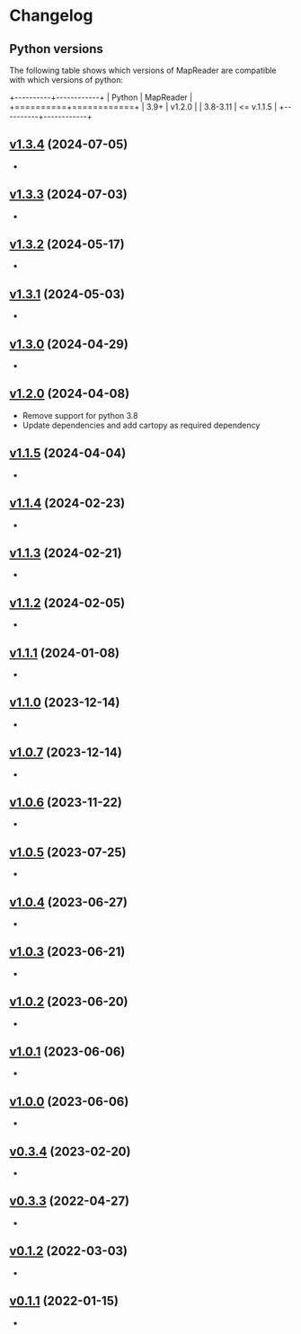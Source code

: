 # Changelog

## Python versions

The following table shows which versions of MapReader are compatible with which versions of python:

+----------+------------+
| Python   | MapReader  |
+==========+============+
| 3.9+     | v1.2.0     |
| 3.8-3.11 | <= v.1.1.5 |
+----------+------------+


## [v1.3.4](https://github.com/Living-with-machines/MapReader/releases/tag/v1.3.4) (2024-07-05)

<!--
PRs: #435
- adds new developments to the text spotting code:
    - Adds deduplicate methods for removing overlapping polygons within a patch and also between patches
    - Add overlap option when creating patches
    - Adds Runner base class to remove repeated code in the two different runners.
- fixes
    - #404: Add duplicate detection to text spotting code
    - #405: Add method for dealing with cut-off at patch edges in text spotting work

Commits:
add823a Merge pull request #435 from Living-with-machines/dev_text_spotting
1d76188 add test for overlap
6b2f282 fix ioa figure
a25251c update docs
1ee4fdf Missing M
2942935 add parent deduplication
9d67955 Removing placeholder text
e2bf35c Redoing list of community calls
169fea3 Editing upcoming communityevents
-->

-

## [v1.3.3](https://github.com/Living-with-machines/MapReader/releases/tag/v1.3.3) (2024-07-03)

<!--
PRs: #450, #449, #443, #438, #424
- Added sentence to related work to mention briefly that MapReader now includes text spotting.
- Addresses citation update request (openjournals/joss-reviews#6434 (comment)) for JOSS paper from @emdupre
- Update authors on paper.md
- Add a notebook for exploring and visualising text labels on maps for the June 2024 workshop in Lancaster
- Update workshop notebooks from feedback

cfc90e7 Merge pull request #450 from Living-with-machines/katie-paper-final-read
8cde900 rosie's edit
bd3d5f6 Merge pull request #449 from Living-with-machines/km-citation-update
382ec44 corcoran update
6d68559 paper update to mention text spotting
42ab95d update mapkurator citation
c6d078b Merge pull request #443 from Living-with-machines/rwood-97-patch-1
fa9a969 Update authors paper.md
c3cc3bd Merge branch 'main' into dev_text_spotting
6f19e41 Merge branch 'main' of https://github.com/Living-with-machines/MapReader
d2af7ab fix workshop notebook part3
5b5db89 update June date
8ad642d Merge pull request #438 from Living-with-machines/text-on-maps-viz
27420d2 clear outputs, filter for one parent map to save time, add a bit of text descriptions
2e6f997 Merge branch 'main' into text-on-maps-viz
1fd75c9 Merge pull request #424 from Living-with-machines/workshop_feedback
5040a2d updates from Katie feedback
011516c Update Events.rst
b0e04ec add reference for multilingual models
fd3ebda add link to NLS website
50d5a46 add text exploration notebook
816e6f9 update mapreader version
646f8f0 ensure compatibility with geopands 1.0.0a1 pre-release
b16a771 ignore workshop outputs
6f49ee0 update uk viz
b9784b1 small updates to plots
e5b8470 add data viz notebooks
cc73913 Add data/culture grant no. to paper
c238d9b add method for creating overlapping patches
733c483 rename workshops for 2024
f3d872e add deduplicate for parent images (e.g. if there is overlap between patches)
c65ff77 move common functions to base class
5d34bdf add deduplicate code to both runners
-->

-

## [v1.3.2](https://github.com/Living-with-machines/MapReader/releases/tag/v1.3.2) (2024-05-17)

<!--
PRs: #434, #433, #431, #432, #418, #415, #414, #416, #396, #413

282b873 Merge pull request #434 from Living-with-machines/426-calc-pixel-stats
0a69fae update pixel stats calculation
ed2af0b Merge pull request #433 from Living-with-machines/430-add-id
5c63c92 fix add_id bug
20bdbd0 Merge pull request #431 from Living-with-machines/64-commandline
db75647 Merge pull request #432 from Living-with-machines/400-review-labels
ca42977 fix review_labels
2b3b985 fix command line script
b58331c add f-scores per class to docs
caa6547 add printing f-scores per class
acd9a7f fix typo
9dcb208 fix typo
d500aac add device argument to docs
3d0aae0 update y-labels in metric plots
b7c9981 update test instructions
eb00522 updates csv/tsv
23ab221 update YOUR_TURNs to align with docs
4a7a822 udpate notebooks
c4e9bc4 Merge pull request #418 from Living-with-machines/rw_docs
52643db Merge pull request #415 from Living-with-machines/non-geospatial_readme
5c165f7 remove annotations col from readme
c57c9f9 update example naming
6d2f6c0 Merge pull request #414 from Living-with-machines/geospatial_readme
b9c029d update instructions for worked examples
2e2e8e9 update geospatial readme table
cd64da3 remove postproc worked example
788c542 move annotation worked examples
a95800d Merge pull request #416 from Living-with-machines/documentation_typos
bc08df4 Merge pull request #396 from Living-with-machines/dev_tests
6aa535b Update Download.rst
e19fd31 Update Worked-examples.rst
bdfbb62 Update Worked-examples.rst
f4dcf6d Update Worked-examples.rst
2b336eb Update README.md
b39f320 Update README.md
fddd668 Update README.md
96723b0 Update non-geospatial README.md
a919af3 Update README.md
e94dae3 Update README.md
842fd39 Update README.md
46b4be3 Update README.md
dfb5c2a Update README.md
863178d add how to run tests
6e98c6e new README structure
ed427cd update annotator to fix warnings
437d67c Merge branch 'main' into dev_tests
fe370ee Merge pull request #413 from Living-with-machines/issue-398
04248fc remove re.search
-->

-

## [v1.3.1](https://github.com/Living-with-machines/MapReader/releases/tag/v1.3.1) (2024-05-03)

<!--
PRs: #399

3d7ab10 update tests
dd216eb fix overwriting issue
1eb5aeb update saving for duplicate sheet names
565d8aa Merge pull request #399 from Living-with-machines/april_workshop
7f9cb6f update deepsolo notebook
08fab3a update version
e81c617 Merge branch 'main' into april_workshop
-->

-

## [v1.3.0](https://github.com/Living-with-machines/MapReader/releases/tag/v1.3.0) (2024-04-29)

<!--
PRs: #388, 395, 384

f256ae9 Merge pull request #388 from Living-with-machines/ocr
6237341 update where to find configs and weights
197e4dd update docs for install
ce88217 update dptext detr runner import
af065a9 update filepath
fe02999 update install docs to use 3.1-0
2789f27 load 1000 pixel patdches
5f250c7 change other patches to 1000 meters
e874641 add metadata notebook
d6ab9bc fix patches_to_geojson problem
d1edfc5 update part2
0e8f059 address comments in part1 and extra
186f219 Update README.md
2d3584e Update README.md
b19a4cd add deepsolo notebook
c174515 fix errors
41568f6 add file to user guide toc tree
ad0f59c add docs for spotting text
867b83a update file saving docs
d7caa8d rename text_spot to spot_text
43a5b29 split notebooks and add inference only
a23fcb8 update notebook
fb2a780 add 2024 workshop notebook
3d69972 add version info to june 2023 notebook
9395917 update timm model names
62ba90f fix post processing tests
7ea1405 fix model weights warning
973a74a update minimum joblib
ba16e16 update post_process.py
30b2d1e update deps
9fb78fe add build to git ignore
e5d2312 Merge pull request #395 from Living-with-machines/kmcdono2-patch-1
7c4ad56 April community call update
672c762 update worked examples
5bf20f9 fix imports, add run_all arg to dptext detr runner
67b21b4 fix init
1950a67 rename to allow for different runners
2e2e2ba add worked example
6d8635b allow pass on import of DeepSoloRunner
7e193fc add to imports
680ceb1 add show method
9288e87 fix typo in show
043b132 Update publish-to-test-pypi.yml
4123a71 Merge branch 'main' into ocr
f3b151c Merge pull request #384 from Living-with-machines/dev_dependencies
a8194dc update for if patch_df not passed
c46b45e add run all method
e1fbd4e add deepsolo runner
f42b1c0 update installation instructions
3152729 update changelog with python version table
6bfd363 add changelog
-->

-

## [v1.2.0](https://github.com/Living-with-machines/MapReader/releases/tag/v1.2.0) (2024-04-08)

<!--
PRs: #383, #380, #381, #382, #379

e9d119f update docs
5a62b69 move cartopy to required and update version
d5ab0b8 force int for randint
4313c31 remove cap on torch version
a61defb add dependabot review workflow
16ac602 update python version in files
fab54f6 update allowed python versions
3e49c2b Merge pull request #383 from Living-with-machines/dependabot/pip/flake8-gte-6.0.0-and-lt-8.0.0
5b927b4 Merge pull request #380 from Living-with-machines/dependabot/pip/pytest-cov-gte-4.1.0-and-lt-6.0.0
312ebfd Update pytest-cov requirement from <5.0.0,>=4.1.0 to >=4.1.0,<6.0.0
30901b6 Update flake8 requirement from <7.0.0,>=6.0.0 to >=6.0.0,<8.0.0
e19bb02 Merge pull request #381 from Living-with-machines/dependabot/pip/black-gte-23.7.0-and-lt-25.0.0
86d92e2 Merge pull request #382 from Living-with-machines/dependabot/pip/torchvision-gte-0.11.1-and-lt-0.17.3
c37787c Merge pull request #379 from Living-with-machines/dependabot/pip/pytest-lt-9.0.0
a9705d3 Update dependabot.yml
6c21953 Update dependabot.yml
6e4397c Update torchvision requirement from <0.12.1,>=0.11.1 to >=0.11.1,<0.17.3
4bd8daf Update black requirement from <24.0.0,>=23.7.0 to >=23.7.0,<25.0.0
a284f4e Update pytest requirement from <8.0.0 to <9.0.0
20023aa Create dependabot.yml
-->

- Remove support for python 3.8
- Update dependencies and add cartopy as required dependency

## [v1.1.5](https://github.com/Living-with-machines/MapReader/releases/tag/v1.1.5) (2024-04-04)

<!--
PRs: #378, #377, #374, #373, #372, #366, #363, #362

75e2824 Merge pull request #378 from Living-with-machines/JOSS_paper
0a61a89 Merge pull request #377 from Living-with-machines/rw_docs
c1b9223 Update Install.rst
be8a63f Update author list
0389a25 Update cartopy instructions
a65db27 add commas
5e73700 Update setup.py - add cartopy
906e77b Update setup.py
c762f42 Update supported python versions
de910b4 Merge pull request #374 from Living-with-machines/coords_bug_fix
13e0f88 Merge pull request #373 from Living-with-machines/dev_load
7d1b682 add tests
a79293f unsupress decompression bomb error
42bb6dd fix transform
1c3d5f3 readd square cuts option
ef730c8 supress decompression bomb error
7d0bfa6 add pyogrio to dependencies
141fa00 Merge pull request #372 from Living-with-machines/rw_docs
3432f08 add info about dev environment and tests
7d3f191 fix link to contribution guide
32e8b91 Merge pull request #366 from Living-with-machines/rw_docs
a1277bb comment out conda install
e99bd6e allow users to specify file names in downloader
54db894 Merge pull request #363 from Living-with-machines/dev_download
272d84e community calls
734e467 Merge pull request #362 from Living-with-machines/kmcdono2-patch-1
03aca08 Merge branch 'main' into kmcdono2-patch-1
aa51ed6 Update Events.rst
19f66ab more fix lists
09f059c fix lists
94c6763 fix lists
f106c95 Update Events.rst
6452513 allow users to specify whether to download in parallel
-->

-

## [v1.1.4](https://github.com/Living-with-machines/MapReader/releases/tag/v1.1.4) (2024-02-23)

<!--
PRs: #357

4ae6026 Merge pull request #357 from Living-with-machines/rw_docs
1d1ca54 Update Worked-examples.rst
deeb7cb update docs
f6ecb19 update mnist notebook
133d0b6 add readme for workshop notebooks
2c105e0 update context notebook
35e3142 update geospatial pipeline
02418ee fix plants worked example
c837608 allow for patches with no parent
ee4e92f update annotate worked examples
-->

-

## [v1.1.3](https://github.com/Living-with-machines/MapReader/releases/tag/v1.1.3) (2024-02-21)

<!--
PRs: #350, 356, 354, 319, 342

a429260 Merge pull request #350 from Living-with-machines/context_classifier_single
113f3a1 better test for scramble frame
bf7c33b test backward compatibility
9e75034 ensure backwards compatibility
6bca80a only save important cols in annotator
b7121fe update docs
bf396cb add datasets tests and fix parhugin code
d22cad9 Merge branch 'main' into context_classifier_single
a61d4c6 add tests for datasets
05ad379 add tests for geotiff saving (edge patches)
7315b4f ensure pixel stats are correct for edge patches
23f1920 update test_classifier
430da59 fix test_annotations_loader
c1003af update/add tests
ac1b79c add worked example for context classification
cc530ef Merge pull request #356 from Living-with-machines/annotation_fix
cb823bf update notebook
46de344 fix filter for
12cf51a Merge pull request #354 from Living-with-machines/paper
426adbf fix typo
5a0347f Fix (?) references
0d1fb68 Update affiliations
7679101 update subtitle
3152716 update/fix tests
4593795 update sample annots file
0e1eef4 fix index map vs apply
a4c2687 Merge branch 'main' into context_classifier_single
cca2b15 fix typo
4349288 Merge pull request #319 from Living-with-machines/analyse_preds
0cd7c55 update docs
afd693d add tests
745e414 Merge branch 'main' into analyse_preds
033917f Merge pull request #342 from Living-with-machines/339-postproc
777c857 Merge branch 'main' into 339-postproc
6228aa2 Update codecov fail in CI
1abce20 add suggestion
-->

-

## [v1.1.2](https://github.com/Living-with-machines/MapReader/releases/tag/v1.1.2) (2024-02-05)

<!--
PRs: #374, 345, 338

f31d87f Merge pull request #347 from Living-with-machines/346-annotations-order
b52086e fix tests
74c4c2d fix tests for random order of annotations
e50aaa1 fix sortby
cf91abb fix queue
8ba4cb3 Merge pull request #345 from Living-with-machines/rw_docs
6c33f7b update docs
f668a73 Add post-processing docs
3c58460 add tests
9b9003c force image_id index
dc848c3 use total_df to build context images
d8a08e2 force image_id index
fe05f91 remove context annotations from annotator
e58acd2 return only context image for context datasets
6f2a882 keep all cols when saving
5cc37e7 only add context annotations to annotated patches
5d54f5e rename context dataset trasnforms for clarity
02d0e67 fix load annotations
f7baba7 use iloc not at for getting data
a71a34b allow users to annotate at context-level
84340b0 fix context for annotator
c1b596c ensure geotiffs are saved correctly
a1e7941 remove square_cuts arg from tests
428f0f3 update context saving
34014b1 return df after eval
e978b40 replace `square_cuts` with padding at edge patches
08136a4 skip edge patches, allow new labels
f6f5e89 add docstrings, allow user to specify conf
60641bb add post processing script
02e2436 enable easier saving of predictions to csv
5e796ce update delimiter
b936bed change delimiter
11afa54 Merge branch 'main' into context_classifier
566e602 Merge pull request #338 from Living-with-machines/dev
-->

-

## [v1.1.1](https://github.com/Living-with-machines/MapReader/releases/tag/v1.1.1) (2024-01-08)

<!--
PRs: #337, #326, #335, #318, #336, #330, #328, #316

8997b4d add missing tests
31be1d0 Merge pull request #337 from Living-with-machines/dev_annotator
a086c1f remove fail on no url col
00734f9 Merge branch 'dev' into dev_annotator
8cd9572 Merge pull request #326 from Living-with-machines/279-test-coord-saving
2efad70 Merge pull request #335 from Living-with-machines/331-hwc-bug
e02f857 add tests for grayscale images
a264b8c Merge branch 'dev' into 331-hwc-bug
3f8a36f Merge branch 'dev' into 279-test-coord-saving
7eb659e Merge pull request #318 from Living-with-machines/fix_save_to_geojson
af7df2d add saving of one band geotiffs
7e90e2b add ClassifierContainer imports to docs
932df44 allow for image_id to be column 0
6dac40f remove error if no url
3b2c139 remove kwargs
d8468e0 Merge pull request #336 from Living-with-machines/rw_docs
314bdd6 fix links
b8d3da4 calc shape from height, width and channels explicitly and allow for single band images
6e49e90 update docs
86a240b remove unnecessary literal_evals
8bda0c2 add more tests
73ed889 add and update tests
cb4fd4a update metadata files
8c6bb07 Merge branch 'main' into fix_save_to_geojson
2236f3e Merge pull request #330 from Living-with-machines/codecov_badge
861f9e5 Rename Contributors.md to contributors.md
4d8fccb add codecov badge
cce63d8 Merge pull request #328 from Living-with-machines/codecov
4fcaaae Update mr_ci.yml
006266d Merge pull request #316 from Living-with-machines/paper
130b969 update mr_ci.yml
3446bc4 update mr_ci.yml
1bf0625 Update mr_ci.yml
0f34d74 add notebook for how to annotate model predictions
dce2e59 add filter_for to docs
670137c Merge branch 'main' into analyse_preds
edf22d5 minor updates + v number
02c2984 add approx for coords
31cfbf9 add tests for coord saving (downloader)
-->

-

## [v1.1.0](https://github.com/Living-with-machines/MapReader/releases/tag/v1.1.0) (2023-12-14)

<!--
PRs: #322, #321, #173

8eda75e Merge pull request #322 from Living-with-machines/kmcdono2-docs-fix
8dadad2 Merge pull request #321 from Living-with-machines/paper-katie-update
f090542 Merge remote-tracking branch 'origin/fix_save_to_geojson' into 279-test-coord-saving
f342c65 add printing of filter
ccbf46c Merge pull request #173 from Living-with-machines/kallewesterling/issue166
3734439 rename as "Project Curriculum Vitae"
78d78bd Update paper.md per Kasra's comments
5fdde2a Update docs/source/User-guide/Annotate.rst
7afb1c3 Update docs/source/User-guide/Annotate.rst
-->

-

## [v1.0.7](https://github.com/Living-with-machines/MapReader/releases/tag/v1.0.7) (2023-12-14)

<!--
PRs: #277, #317, #312, #311, #310, #309, #308, #307, #306, #305, #304, #303, #302, #301, #300, #299, #298, #297, #290

9ee0cdf Merge branch 'kallewesterling/issue166' into analyse_preds
462983d change how max_size is set in lieu of resize_to param
7369464 Merge branch 'kallewesterling/issue166' into analyse_preds
3ff08ca updates docs for resize_to
bb56cc6 add ``resize_to`` kwarg to resize small patches
621a208 minor
b152086 Add an example about 16K map sheets
c6ebab7 Small changes in the first paragraph; reordered tags and added DL
15460f6 add surrounding arg to docs
f11af85 minor update to annotator
04a314d add filter_for arg to annotator
e385370 Merge pull request #277 from Living-with-machines/fix_geo_utils
255c0c1 Merge pull request #317 from Living-with-machines/rw_docs
019c13f change false to none
a6a981d Merge branch 'main' into fix_geo_utils
979fb4b update docstrings
cca139c add tests for delimiter
7e19d9b add contributor docs
92b9a28 fix sorting
a4d2028 add tests and minor update to annotator.py
98e3eca add paper
1e7634d update test imports
4b259b0 add geopandas to dependencies
708716e Merge branch 'main' into kallewesterling/issue166
1e36624 update docs
df886c8 update notebook
5cd432e update setup.py to work with jupyter notebook/lab
0dd7082 fix sortby and min/max values
ddecc8a add literal_eval for reading list/tuple columns
14b8d29 add saving coords from grid_bb
b877a96 fix patch coords
2457d2e add kwargs as normal args (not tested)
ebf98ae add method to save parents as geotiffs
393089a add literal eval for list/tuple columns
53766b6 Update .all-contributorsrc
8972876 Merge pull request #312 from Living-with-machines/all-contributors/add-andrewphilipsmith
e8075cf docs: update .all-contributorsrc [skip ci]
33f95ca docs: update README.md [skip ci]
49cf5e9 Merge pull request #311 from Living-with-machines/all-contributors/add-kallewesterling
9c215ae docs: update .all-contributorsrc [skip ci]
de02c1e docs: update README.md [skip ci]
a9b68a9 Merge pull request #310 from Living-with-machines/all-contributors/add-rwood-97
501f070 docs: update .all-contributorsrc [skip ci]
d3964b0 docs: update README.md [skip ci]
54d9ff7 Merge pull request #309 from Living-with-machines/all-contributors/add-kasra-hosseini
af05661 docs: update .all-contributorsrc [skip ci]
aeeb468 docs: update README.md [skip ci]
88fb6a0 Merge pull request #308 from Living-with-machines/all-contributors/add-dcsw2
6132c78 docs: update .all-contributorsrc [skip ci]
abbae52 docs: update README.md [skip ci]
768f703 Merge pull request #307 from Living-with-machines/all-contributors/add-kmcdono2
ed12d0c docs: update .all-contributorsrc [skip ci]
678c8c2 docs: update README.md [skip ci]
643d711 Merge pull request #306 from Living-with-machines/all-contributors/add-kasparvonbeelen
79a8c1e docs: update .all-contributorsrc [skip ci]
7ddcd98 docs: update README.md [skip ci]
d0b5e02 Merge pull request #305 from Living-with-machines/all-contributors/add-ChrisFleet
60024ce docs: update .all-contributorsrc [skip ci]
958bcb9 docs: update README.md [skip ci]
742a6f5 fix save to geojson
054656a rename annotator file
e0950c9 update notebook
6a79739 Merge branch 'main' into kallewesterling/issue166
94c0346 Merge pull request #304 from Living-with-machines/all-contributors/add-kallewesterling
92f0a1a docs: update .all-contributorsrc [skip ci]
6edd0d5 docs: update README.md [skip ci]
a72bdcc Merge pull request #303 from Living-with-machines/rwood-97-patch-2
c9f7796 Update README.md
fdf3d6d Update README.md
e1fce5b Update .all-contributorsrc
581d421 Update README.md
da344b7 Update README.md
ed4e4cb Merge pull request #302 from Living-with-machines/all-contributors/add-rwood-97
42d23a3 Merge branch 'main' into all-contributors/add-rwood-97
2a86d1a Merge pull request #301 from Living-with-machines/all-contributors/add-kasra-hosseini
7664427 Merge branch 'main' into all-contributors/add-kasra-hosseini
849d0e6 Merge pull request #300 from Living-with-machines/all-contributors/add-dcsw2
22baae4 Merge branch 'main' into all-contributors/add-dcsw2
d41acec Merge pull request #299 from Living-with-machines/all-contributors/add-kmcdono2
0c65088 docs: update .all-contributorsrc [skip ci]
c08c6fb docs: update README.md [skip ci]
aecb5ee docs: update .all-contributorsrc [skip ci]
1b88b6d docs: update README.md [skip ci]
339cf78 docs: update .all-contributorsrc [skip ci]
3731d70 docs: update README.md [skip ci]
a80550d docs: update .all-contributorsrc [skip ci]
e56b36d docs: update README.md [skip ci]
d43cafe Merge pull request #298 from Living-with-machines/all-contributors/add-rwood-97
66651ee docs: create .all-contributorsrc [skip ci]
8ca5b51 docs: update README.md [skip ci]
a2b26c5 Merge pull request #297 from Living-with-machines/rwood-97-contributors
9ec8657 Create .all_contributors.rc
7a57fa2 Update README.md
c0a7278 Update README.md (add contributors)
0b33fa1 add docs on how to use context model
d8f31d3 remove context container from init imports
55304d5 remove classifier context (now all in one)
7f6610b add context option for generate_layerwise_lrs
bb0ec8d update confusing language in params2optimize
d798454 update attribute names in custom model for clarity
f83a5f3 process inputs as a tuple
5ac8f1e always return images as tuple
ef688d5 fix color printing
0b170cd Merge pull request #290 from Living-with-machines/rw_docs
38b1c65 update trainable_col arg name
ac48935 align classifier_context to classifier
46e0fe0 enable annotations loader to create patch context dataset
-->

-

## [v1.0.6](https://github.com/Living-with-machines/MapReader/releases/tag/v1.0.6) (2023-11-22)

<!--
PRs: #291, #280, #285, #283, #278, #276, #270, #269, #258, #256, #253, #246, #228

c10b2c4 Merge pull request #291 from Living-with-machines/dev_download
bc37c36 add docs
20f47c6 Update PULL_REQUEST_TEMPLATE.md
e881180 update geo pipeline test
6fb1a14 update/add tests
40624e9 add try/excpt to sheet downloader
369677e Allow user to select metadata to save
740314d update date saving for extract_published_dates
d512d4e update section headers
e2f2027 Merge pull request #280 from Living-with-machines/dev_classify
2acda4e Merge pull request #285 from Living-with-machines/dev_download
09fb4a3 run pre-commit
aa98ed8 Merge branch 'main' into dev_download
c0ceec8 fix drop duplicates
093f272 Update About.rst
dfdbd1f Merge pull request #283 from Living-with-machines/rw_docs
ac00727 update about docs
bbb2c8f fix typo
d99df36 add tests
4743698 Add docs for inference only
7674eb9 i actually tested it this time
8039c85 fix typo (fix tests)
bc4c0f0 fix tests
48dda3b fix file paths
a849a14 update docs - split into train/infer
eb396e4 fix adding of dataloaders if load_path also passed
386c5ed Merge branch 'main' into dev_classify
9ac99b2 update docs
7517378 fix notebooks
3b017a0 fix tests
2335e81 Merge pull request #278 from Living-with-machines/pre-commit
36512a9 Merge branch 'main' into dev_classify
e526e11 only require criterion for training/validation
4b52302 add default for dataloaders arg
a4e1e7a add option to load ClassifierContainer with no dataloaders
8443f4a run all
50c6c03 run pyupgrade
b1626ed add pyupgrade
7437f8c Merge branch 'main' into pre-commit
1a7a8f2 remove backslashes
26977d7 add create_dataloader method to PatchDataset
6678a22 add __init__.py and test_import.py to excludes
e0d80ca exclude worked examples from pre-commit
8fdb38d Merge pull request #276 from Living-with-machines/dev_download
32cdc9e Merge branch 'dev_download' of https://github.com/Living-with-machines/MapReader into dev_download
46e5688 fix coordinate saving
9a2cf34 Update Contributors.md
29d08d1 fix reproject geo info
6f1f96d only drop absolute duplicates
65204be Merge pull request #270 from Living-with-machines/dev_download
8a7320d ensure download doesn't fail if maps are not found
8f15ae5 Merge pull request #269 from Living-with-machines/dev_download
e852818 raise error is both corners are missing
71c0300 check both upper and lower corners when finding tilesize
690172a Update Contributors.md
7322570 Update README.md
d276c10 Update ways_of_working.md
4b9f787 Update Contributors.md
28e4cf7 pre-commit run all
d739d3e add pre-commit and ruff configs
b26041d Merge pull request #258 from Living-with-machines/dev_testing
71c5d22 Update images.py
377d480 add geo pipeline tests
cd612e4 Merge pull request #256 from Living-with-machines/rw_docs
a925df7 Create Contributors.md
66f533c Update ways_of_working.md
762e524 split Code of conduct
1bf2d24 add citation info
24e160a add DOI badge
a734257 Merge pull request #253 from Living-with-machines/rw_docs
20a0ccb fix typos
1c3f9a3 Update Project-cv.rst
006e1c8 Update Project-cv.rst
bb55cef katie updates
a956f2d Update Project-cv.rst
b30e5ce Update Project-cv.rst
a37c120 Update Project-cv.rst
aa70fd7 Update Project-cv.rst
c6bf97a Update Project-cv.rst
75be50c add project cv and events page
b1248a1 Update Install.rst
c6ffda6 Merge pull request #246 from Living-with-machines/162-fix-conda-deploy
c85646f Merge branch 'main' into 162-fix-conda-deploy
ee7fbfc Merge pull request #228 from Living-with-machines/219-annotation-file-paths
53c775d Merge branch '219-annotation-file-paths' of https://github.com/Living-with-machines/MapReader into 219-annotation-file-paths
fbd106b fix test
9bd1595 fix indentation error
7da0034 Merge branch 'main' into 219-annotation-file-paths
0d5daa6 update tests
21cd2c2 Update CITATION.cff
6eee2fe add K Westerling as author
573f9d7 add citation.cff file
2a6e73e error if remove_broken=False and broken paths exist
fec4a0d fix problem of using df_test =0
af6511c fix print full (abs) path for broken_files.txt
bc3a586 us os.path.join to update paths
1160d5f fix pygeos vs shapely warning
ffcae41 print full (abs) path for broken_files.txt
-->

-

## [v1.0.5](https://github.com/Living-with-machines/MapReader/releases/tag/v1.0.5) (2023-07-25)

<!--
PRs: #241, #221, #244, #227, #225, #226, #224, #222

9ed7c86 Merge pull request #241 from Living-with-machines/update_file_saving
e375dc5 Update test_annotations_loader.py
aa69147 Merge branch 'main' into update_file_saving
62f8cba add test_classifier.py update
2d05ddd Merge branch 'main' into 219-annotation-file-paths
445618e Merge pull request #221 from Living-with-machines/dev_train
773b93d Merge branch 'main' into update_file_saving
7384f15 Merge branch 'main' into dev_train
070cd8e Merge pull request #244 from Living-with-machines/rw_docs
cc7a9f3 Update About.rst
e192e77 Merge pull request #227 from Living-with-machines/rwood-97-patch-1
aad59aa Changes conda GH Action to only deploy on tagged commits or when manually triggered
1516e85 Unifies setup.py ".[dev]" install and CI "Install Tools" step
1dc5701 Merge branch 'main' into update_file_saving
7a10511 Merge branch 'main' into dev_train
ceedb77 Merge branch 'main' into 219-annotation-file-paths
1882ace Merge pull request #225 from Living-with-machines/dev_classify
52c0187 fix broken annotate
dc5e466 americanize worked examples
3496baf americanize tests
9e15d5b americanize spelling in mapreader code
274cf16 americanize docs and readme
5be63a0 fix typo
01eecfe Merge branch 'main' of https://github.com/Living-with-machines/MapReader
9ee5e77 Update README.md
4210b7e Update Contribution-guide.rst
b2bb80d add owslib to setup.py
b05cc91 update tests
336e894 allow .tsv files
be8153d fix problem with df_test=0
1adeb8e change all files to comma separated as default
eae3420 update docs
ae7a566 update tests (fix error)
4701271 update tests
e633cab raise error if no annotations remain
00187cf add function to check patch paths
1bee060 update error messages
b9bf1c6 add 'images_dir' argument to load_annotations
04b2153 Update publish-to-test-pypi.yml to only run on review requested
970556f Merge pull request #226 from Living-with-machines/dev_download
ba741c3 make tqdm.auto throughout
fb100c7 add tqdm to sheet downloader
3bcbd83 add test
09c5696 Merge branch 'main' into dev_classify
7e4f032 Merge pull request #224 from Living-with-machines/rw_docs
9892cdd add guidance for timm models
f574956 add dev dependencies (timm and transformers)
46890d5 add tests for inference
37ad30a Merge pull request #222 from Living-with-machines/asmith-paris-prep
83b9635 Updates from download to annonate
8838977 fix errors
4ce652c add tests for hf and timm models
-->

-

## [v1.0.4](https://github.com/Living-with-machines/MapReader/releases/tag/v1.0.4) (2023-06-27)

<!--
PRs: #209, #210

837a842 Merge pull request #209 from Living-with-machines/dev_download
b53672a Merge pull request #210 from Living-with-machines/dev_load
235b5a6 add tests for other models (load from string)
b1d90b3 add saving of state_dict as well as whole model
ade3d71 update error message
052e984 Merge branch 'main' into dev_download
cf85f86 Merge branch 'main' into dev_load
-->

-

## [v1.0.3](https://github.com/Living-with-machines/MapReader/releases/tag/v1.0.3) (2023-06-21)

<!--
PRs: #220

2dcb57b Merge pull request #220 from Living-with-machines/tweak-developer-docs
3415f53 adds details to dev docs about version numbers
-->

-

## [v1.0.2](https://github.com/Living-with-machines/MapReader/releases/tag/v1.0.2) (2023-06-20)

<!--
PRs: #202, #197, #200

055d240 Merge pull request #202 from Living-with-machines/debug-gh-action-event-trigger
aa16de4 add error message for broken image files|
6c4b654 save metadata to csv on each download
28c70d4 enables manual triggers
3199314 Merge pull request #197 from Living-with-machines/general-input-guidance-update-w/NLS-tile-server-update
074b7ad Merge pull request #200 from Living-with-machines/deploy-to-pypi
3ef55bf fixes production PyPI deployment
-->

-

## [v1.0.1](https://github.com/Living-with-machines/MapReader/releases/tag/v1.0.1) (2023-06-06)

<!--
PRs: #188

40d65ca Merge pull request #188 from Living-with-machines/workshop_notebooks
6f24b50 update empty notebook
c100554 changes versioneer style
216da8f update workshop notebook w/ katies comments
820ea4b checkouts full git history for versioneer.py
d70c44a adds missing -m switch
b8ea250 removes poetry as build tool
3853383 takes GH workflows from alto2txt
-->

-

## [v1.0.0](https://github.com/Living-with-machines/MapReader/releases/tag/v1.0.0) (2023-06-06)

<!--
PRs: #195, #199, #185, #182, #164, #181, #176, #154, #180, #163, #160, #165, #151, #155, #140, #95, #158, #74, #149, #79, #136, #133, #102, #96, #94, #91, #87, #90, #89, #86

eb2f0ea Update conf.py (turn off todos)
cedae71 Update README.md
597bcfb Merge pull request #195 from Living-with-machines/rwood-97-patch-1
1fcdc19 Merge branch 'main' into workshop_notebooks
d7ef18a Merge pull request #199 from Living-with-machines/rw_docs
a7e71a9 update worked examples in docs
bd15390 update annotation_tasks file
081e3fa update classification_one_inch
fa52e59 remove coastline example
9502e80 Merge pull request #185 from Living-with-machines/dev_train
e4d384b remove mnist old notebooks
02b4524 update annotations files
cf489a6 update plant pipeline
cc91777 again fix issue with mse loss
b2571dc ensure index has 'image_id' label when saved
5a2dc3f fix error if using mse loss
6cdc6fa move persistant data (NLS) dataset
67604f7 move small_mnist dataset
645e99d update mnist worked example
6386256 Update Input-guidance.rst w/NLS tile server details
b1f94b1 update venv env name from mr_py38 to mapreader
77a8077 fix train_test_split
f4e253b add doc string and inference guidance
3437645 updates from kmcdono2 comments
1cfe86d add annotations
9ce9edf Merge branch 'main' into workshop_notebooks
5bd91ca Merge branch 'main' into dev_train
3907b7d fix to show_parent()
c554fc7 add show_parent() to workbook
6b3d12a Merge branch 'rw_docs'
a406362 update docs for saving geojson and csv files
9f0da34 clear outputs and create 'exercise' notebook
30869d4 update workshop
44de8bc minor fixes after testing
626a928 Update setup.py
457722c fix some typos and add type hints
6c160ee update notebook and create annotations file
84f1574 Merge branch 'dev_train' of https://github.com/Living-with-machines/MapReader into dev_train
c781d66 Merge branch 'main' into workshop_notebooks
94906b8 Merge branch 'main' into dev_train
c6828c8 Update test_loader_load_patches.py
18b4a65 make work with old annotate
26e17bb fix issue with load_patches (ensure patches are added to parents)
61419b1 Merge branch 'dev_train' of https://github.com/Living-with-machines/MapReader into dev_train
6a9e905 formatting
a7c03d9 black
4803d26 Update test_annotations_loader.py
076d219 update pkl files
accf9b3 add tests for classifier
b025d85 add tests and fix deprecation  warning
762bcf5 fix unique_labels if using `append`
49cdc5f Trying to resolve display issue
960ef8d Cleaning notebook
eddbb06 Adding worked example for annotations
a73f157 Create annotations_dir
4173e02 Dropping unnecessary f-string
736e6a2 Adding in a TODO
e09d4c1 Updated `Annotator`
7b04d3b add in-out pics
0e5ee3c minor updates to pics
4693444 fix docs issues in classifier
9107409 finish updating docs
052537f Update README.md
a799cbe fix typos
206884e update docs up to training part
f34c82a Merge pull request #182 from Living-with-machines/dev_load
b45f559 allow use of hugging face (tranformers) models
cfd4d6d Merge branch 'main' into dev_train
725c2a7 update classify name
c239855 Merge branch 'rw_docs' of https://github.com/Living-with-machines/MapReader into rw_docs
d21f3e7 Merge pull request #164 from Living-with-machines/rw_docs
cf685cf Update README.md
6284d65 Update README.md
f0a11fc Merge branch 'main' into rw_docs
4d38640 fix ClassfierContextContainer
0ae91d9 fix PatchContextDataset
86c5a57 rename to classify
48f7610 fix patchify by meters bug
0769916 update workshop notebook and fix bug in images.py
39a8a60 fix patchify by meters bug
43e286a Merge branch 'main' into rw_docs
f9e53b3 initial commit for workshop notebook
7d29956 update tests
2ab8a63 Merge branch 'main' into dev_train
c8208a4 force geopandas to use shapely
fdae2df keep label and pred columns if present when saving to geojson
1fd1842 make shapely version 2.0.0+
2782813 Merge pull request #181 from Living-with-machines/main
53e2f11 Merge branch 'main' into dev_load
891ad79 add tests
8a5f343 Merge pull request #176 from Living-with-machines/174-save-metadata
f71f193 add torchinfo to requirements
321242b update doc strings
878401c fix loading preexisting model
c9e1f0b fix initialise model
c55a05a add labels map to annotationsloader
add408c allow no label col/label indices in patchdataset
fed479e fix classifier inference
0af9443 Merge pull request #154 from Living-with-machines/dev_download
7f91c60 update classifier
87f8ed8 add label indices to patch dataset
b0f7819 update classifier class to ClassifierContainer
bf28c3f fix assignment of datasets variable
aab1fe5 add todo comment in train docs
5fcf6c5 set up samplers by default in 'create_dataloader'
a3653af Name set to next/next random patch depending on settings
2b5828c Adding margin as keyword arg to `annotate`
da222e6 add 'create_datasets' and 'create_dataloaders' methods to 'AnnotationsLoader'
b7d18ff fix PatchDataset in datasets.py
b347db4 fix tests
74dec99 fix import tests
f01284f create new branch (mock_downloader) for mock downloader and rm file from this branch
f0598c7 update docstrings and ensure PatchDataset methods work
c010ff1 save patches as geojson
dc9ff64 Merge branch '174-save-metadata' into dev_load
11a5aed Merge branch 'main' into dev_load
a200d5b save to geojson
06ac58d Fixing detail
b38a03f Adding auto-resizing of patch images to 100px
d1ae0e8 Renaming `"changed"` column `"annotated"`
3a24e91 Adding TODO
0bb1b9d Fixing annoying spelling error
2cf4d12 Fix typo again
4e6c0c3 Spelling fix
cd0066c Adding in a TODO
536b249 Renaming frames + ensuring annotation_dir exists
1bb9dfc Fix bug
4aeeabc Adding debug messaging
bc1cddc Adding `metadata_delimiter` keyword argument
56118e4 load_annotations now returns PatchDatasets
7f7a5dc Merge pull request #180 from Living-with-machines/dev_load
89ca44c rename 'kwds' to 'kwargs' to follow convention
46972b1 move load_annotations to learn
e7bf85e minor fix to test_sheet_downloader_mock_example.py
67c56e8 Create test_sheet_downloader_mock_example.py
77abf4c Add tqdm to calc_pixel_stats
e840736 add tests for saving dataframes
8a8a967 fix crs key name
f12740b fix tests
d960dd8 add tests for crss
3e6e69b update query_by_string tests
f042fbc fix grid_bb to/from polygon (remove self as arguments)
6abc191 add comment re. temp_folder
2aa0216 set temp folder in tile_loading + import elsewhere
92be697 update error message
fe4a225 fix ordering
6a90868 add grid_bb to/from polygon to downloader_utils
626b74f update docstrings in dowloader_utils
48ed7f6 fix sample files
7e58296 Refactoring as queue + UI design
550bf82 ensure CRS in patch_df
ea4eaec Merge branch 'rw_docs' of https://github.com/Living-with-machines/MapReader into rw_docs
843e490 fix typo
7dfc8b6 update env name (goodbye mr_py)
7142227 ensure dictionary keys are same for crs
edeec51 raise error if your coordinates are not 4326
b4f2e70 fix tests
e2fa907 ensure CRS is retained in metadata.csv
77c824e update download.rst (user guide)
ab04ccc update input guidance
c688a76 fix xxx_by_string() - allow no keys/keys as string
05bd81d make csv default save as tab separated
0a3888c Update Beginners-info.rst
e73d906 Update README.md
1aca675 Update Install.rst
db10d04 Update Install.rst
cd5a8b2 Update README.md
8ed7f11 Changing `min_values` + `max_values` to `mean_pixel_RGB` in example for `annotator` method
497c1e2 Filling out example better
8202e65 Adding examples to `annotate` method
dc29624 Changing UI a bit further
347d04e Bugfix
7ae518c Refactoring, more UI, better filtering
f5a481b Refactoring the code
084a7fe Changing look of progress bar
4132780 Adding showing of `url` (and fixing some bugs)
dccbc9a Adding ability to filter (like `min_mean_pixel` and `max_mean_pixel`)
ce4ab75 Adding docstring for `sortby`
33cd926 Adding `sortby` keyword argument
f811cea Keep patch filepaths + keep label names in output
cf21d61 update docs requirements and conf
963b916 Merge branch 'main' into dev_download
72ede17 Merge branch 'rw_docs' of https://github.com/Living-with-machines/MapReader into rw_docs
04a4f54 fix tests
9000bf4 add 'save' argument to convert_images method
3035caa fix typo
d6b6cce More docs additions
40f6454 Adding in a few notes in the docs
30efdd1 Update conf.py
d2b4b04 moving `Annotator` from `annotate.utils` to `annotate`
477fff0 Adding a progress bar
b9e79a0 Adding `show_context` option
c136f3d minor updates/ typo fixes:
1042d70 add todos
6282329 ensure contribution guides included in sidebar
cb8bba3 update load title
a223298 update load with advanced usage and to reflect updated code
c8b58e1 update extensions
3e00554 Merge branch 'main' into rw_docs
c8ad17f Spelling mistake in typing
81092a1 Merge pull request #163 from Living-with-machines/dev_load
4014304 Clarifying `annotations_file` attribute
b2933c3 Merge branch 'main' into dev_load
d8c3b77 Adding a missing parameter (`stop_at_last_example`)
6ba561f Merge branch 'main' into dev_load
0895d35 Adding in some typing
cf9a209 Dropping unnecessary and conflicting import
8c84cb4 Formatting
06db6a4 Adding in metadata + fixing docstring + little bug
fe5b15b Merge pull request #160 from Living-with-machines/131_geotiff_bug
4e55d65 Fixing a tiny bug
06f87da Adding an example
9183603 First commit of new `Annotator` class
3c47fa7 update tests and init
003001c remove download_old
5b8dba5 rename download/download2
88c7200 merge test_images and test_images_add_metadata
2922deb rename proj2convert to target_crs
c251531 add tmp_paths
377871e add tests for PIL.UnidentifiedImageError
b50bd5b add specific exception handling
3e66d80 rename test_dirs to dirs
505605c make images_constructor private
2c0cc6f update reproject_geo_info
7547c2e add note about overwriting existing metadata info
1b3a99f rename tests
5a061ec update file names in tests
88ff09d rename sample tif files
a5e7455 update saving of coordinates for metadata
0c5e3f2 fix tests
1d77fd4 fix typo
4af03e3 update downloaders
f701870 final changes - include CRS as attribute
2a89615 save patches as ".tif" only (not ".png.tif")
901c6a8 Merge pull request #165 from Living-with-machines/add-code-of-conduct-1
dac6446 save patches as geotiffs
5b92f5c add beginners info links
5b44aab Update test_load.py
e1a0f72 add beginners info text
53552b3 fix tmp_path not defined
bb61c97 add error if you try to load non-image files
7142155 update tests with excel files
2581a3b allow metadata as excel file
55b1939 add beginners info + update input guidance
4abf020 add tqdm to setup.py
98bd79e minor fixes
037d093 Add print info for where patches are saved
44b49ea add tqdm and update show
5d7fe95 update toc trees - local only
73585d8 update toc trees
6b611db Update contribution guide into tutorials/docs/code
fe08a7b Update test_load_loader_add_metadata.py
348676a add developers guide to docs
dde3171 Merge branch 'main' into rw_docs
3654ff3 fix add metadata tests (checkout file from ``dev_load``)
f39157a Merge branch 'main' into 116_data_inconsistencies
b99f39e Merge branch 'main' into 131_geotiff_bug
8e50742 Merge pull request #151 from Living-with-machines/116_data_inconsistencies
e9b8298 Merge branch 'main' into 116_data_inconsistencies
18bfa58 move geo_utils to load subpackage and fix tests
39d08b7 Merge branch 'main' into 116_data_inconsistencies
41a168d fix tests
73374b4 fix rename of ``update`` to ``overwrite``
cfe2c4e Merge branch '131_geotiff_bug' into dev_load
5232ada update load_xx methods
dd8c1fe reorder to help with comparision to main
4982070 Merge branch '116_data_inconsistencies' into dev_load
42d4867 fix 'not a PNG file' error
5e7b51d add tests
85d4b4d Merge branch 'main' into 131_geotiff_bug
32cfa19 update tests
46bd32d Merge pull request #155 from Living-with-machines/adding-kallewesterling-to-project
1ee4087 Merge pull request #140 from Living-with-machines/110_loader_file_paths
6d1273b Merge branch '110_loader_file_paths' into dev_load
7df502f Merge branch 'main' into dev_load
562a66a fix tests
5ba7dcb update tests for sheet_downloader
e8769f6 rename test
84d8c85 fix assertions where keys are different
4c935bf update tests and add option to ignore_mismatch in add_metadata
dfe9352 woops sorry - rename tests
0097a6a rename tests
68861ad rename test files
a5a2bfb Merge branch 'main' into 110_loader_file_paths
4167524 update tests
fbcb17c make resolving paths a separate static method
3c3d24a updated test_loader_filepaths.py
383938b Merge pull request #95 from Living-with-machines/82_align_task_names
9c385b9 run black
f528266 update init + imports
aa46c4d auto pull in extra info when constructing images
19dde7c add patch coordinates
ab0a2b5 method for verbose printing
0ad8e9e method to get tree_level from image_id
f9f98a9 rename/edit `add_par` to _add_patch_to_parent
27287e9 edits to add_xx and calc_xxx
128f4b5 update slicing methods (slicer now obsolete)
976f3c2 move geoinfo method up + split for individual imgs
a966185 edits to show/plotting methods
4ff9f99 create parents and patches attributes
bae9849 Update images.py
8d15b22 update calc_pixel_stats
34db6b3 update calc_pixel_width_height
3743520 update images_constructor
8e91236 update image_constructor
9d83ef6 Merge branch '116_data_inconsistencies' into dev_load
db9bbf6 Merge branch '110_loader_file_paths' into dev_load
78df517 align to PEP8 style guide
6919a8f Merge branch '82_align_task_names' into dev_load
8533b85 minor updaes to images.py
dd4212c ensure coordinates are xmin, ymin, xmax, ymax
06a4b90 fix coordinates assertion error
00311f4 update tests
79abfd8 fix so coords are actually xmin, ymin, xmax, ymax
0afca61 Update publish-to-conda-forge.yml
08bff60 Merge branch 'main' into 131_geotiff_bug
096dacc Merge branch 'main' into 82_align_task_names
36524ff Merge branch 'main' into 116_data_inconsistencies
5945678 Merge branch 'main' into 110_loader_file_paths
cc65278 keep private label for '_xxx_id' methods
b678b5d Merge branch 'main' into 82_align_task_names
5d44cf5 Merge branch 'main' into 116_data_inconsistencies
b0f0157 Merge branch 'main' into 110_loader_file_paths
5fb19c7 Update publish-to-conda-forge.yml
5c090d3 add error message for not implemented image modes
cf308c3 Merge pull request #158 from Living-with-machines/141_id_methods
6a608b6 set show progress = false for all
8dac08b add explicit timeout to fix windows test failure (hopefully?)
42d9b27 missed one
0605849 make xx_id methods private (i.e. _xx_id)
40fca50 add utils to init
18d6ca1 simplify download methods
6becbbd Update ways_of_working.md
fcc1369 add query/download by string
c4432a2 fix "set.isdisjoint" again
c446b8b fix 'disjoint'
0570af4 fix duplicte query results
02c2615 add tests for query/download by line
3101a7e add print arg. to queries
3bd6ff5 add query/download by line
e6fe9be Fix plotting (again)
d1ffa3c fix add_id
a82c30d fix cartopy/plotting issue
b8d6414 add cartopy to setup.py
3709dca Update publish-to-conda-forge.yml
5db987a add tqdm to setup.py
5fcf9e5 add tests
5b0759b Merge branch 'main' into dev_download
06edfdb add to __init__.py
6a4dc82 minor fix to downloader
b675ad7 update downloader
d75a817 add error/warning messages
48a13b5 doc strings + only download if not already exists
89a07d6 black
8032feb allow download via queries list
af78537 Add option to query maps
e167c5d black
aa04a72 add writing of metadata file
95ab010 fix downloader (no metadata)
920a004 save filename as map_name
9e2a3b6 add download2 - alternative download option
cea7043 Merge pull request #74 from Living-with-machines/feature-conda-package
3ea7912 fix error if index_col is image_id_col
0b36eb0 add tests
afca1a5 update images.py with warnings for data inconsistencies
aabc668 update docs
a4983ba fix typo (again)
3bb9c69 fix typo
2336322 Merge branch 'main' into 82_align_task_names
0b30db4 Merge branch 'main' into 110_loader_file_paths
a1524d8 add api docs to gitignore and rm files
9bde40d Merge branch 'main' into 82_align_task_names
71d377e gitignore docs/source/api/mapreader and rm files
2bd1651 remove api docs
6dd921f update gitignore
bba5822 Update README.md
542eca2 Merge branch 'main' into feature-conda-package
1d1394c updates to docs
c03dccd update tests + fix errors
18f1e9c update code after merge
a4adfce Merge branch 'main' into 82_align_task_names
451230a Merge pull request #149 from Living-with-machines/fix_docs
fbe81b3 fix formatting of scraper and stitcher main text
996f314 rebuild
80a10c9 change type-hints to description
0806b6b minor changes to .py files
928d650 fix bullet list in tileserver_scraper
faa7bd2 fix code-block warning
a74609c fix invalid imports in utils subpackage
e753eb5 remove autosectionlabel from conf.py
8cec91a move datasets to worked examples
5ba8120 explicitly set conda env in every cmd
101b99a Attempt to fix python version for `conda-build` in GH Actions
546d15b add tests for importing various geospatial modules
35bd710 source docs version from package version
c2c4a3e Fix version number resolution
c0a08fc Comments/updates from meeting with Jon
fecf874 Minor changes to docs
c0a23bc Merge branch 'main' into feature-conda-package
cff636c Add geo dependancies into conda
048495a Merge pull request #79 from Living-with-machines/76_enable_geotiff
f1420f4 run black
7712678 add tests 4 loadPatches, loadParents +load_patches
6744b86 Add file extension arguments to 'load_patches'
206d312 Add tests for loader()
65442c0 Update setup.py
1d614bc remove examples
69ec22b Merge branch 'main' into 76_enable_geotiff
a2d312c run black
74fe2d1 add for loadPatches and loadParents, error if len(files)==0
9bb4fc8 allow no file_ext for dir. with only one file type
e19a4c0 add rules if directory passed as path_to_directory
81aa686 fixed typos
0d56fa2 train to learn
09a116b fix file_not_found error
f93243a update default path_save for patches
0e0e929 updates to docs
9d453b3 update docs
8643408 pull updated setup.py from main
473c593 Merge pull request #136 from Living-with-machines/remove_geo_install_option
d55a916 Merge branch 'main' into 82_align_task_names
adf061d Update authors in setup.py
04511ef Update setup.py
53e60bc update setup.py
6ad3c17 update colorbar
751aec0 Merge pull request #133 from Living-with-machines/rw_docs
0f643ff update figures with all one inch examples
3d1572b add examples to train and update explanations
a9a0ef4 update docs (mostly train)
762ba94 updating user guide with directory structres and #EXAMPLE labels
77d123d fix formatting in contribution guide
0038c5f updates to about
d70b731 more updates to about and input guidance
73ceeb1 fix install
45198ba Update input guidance with metadata info
dc5e565 updates to about page
02d3ae6 explain what is pipeline and add fig
95a1794 update install instructions
908708b update contribution guide +requirements for sphinx
6e822a4 fix sphinx explicit target warning
6d8c92b minor updates to formatting
6ef22f2 run blacken-docs on all rst files
f15de74 Adding documentation to `mapreader.loader.*`
6c87532 updates to toc-trees
027dcdb Update annotate.rst
ede7afb update load.rst and fix error in user-guide.rst
2ce755f Fixing a little linting.
5540a50 Adding tileserver_access documentation
a70dd3a updated input_guidance
3bb365a Editing documentation for consistency
9bba1db Fixing `pytest` error for `typing.List`
06e14fa Adding a note about matplotlib for the `plot_sample` method
e870b02 Documentation added for `train` submodule
d621223 Cleaning up latest commit
70f32fd Documentation added for `download` directory
d325c37 Documentation added to `process` folder
5c7cbd3 Documentation on the `annotate` folder
ad4867f Documentation added to `annotate`
b65a0c3 polygone to polygon
632b3a8 Update Contribution-guide.rst
a60e6d0 Update documentation_update.md
5af13ea Create documentation_update.md
87f21b3 update annotate.rst link to paper
4485f4e Rename Load_Patchify.rst to Load.rst
45222d0 Update input guidance - fix headings
28e104c Merge pull request #102 from Living-with-machines/rw_docs
d4a7b39 update annotate.rst with KM's comment again
dd51004 fix indentation error in annotate.rst, move examples explanation to user_guide.rst
2c4b2aa fix link again agin
78f24a4 fix link again
66eb457 update paper link
e1efbb5 tell people where a template of the yaml file is
3f26ced some text about patchifying + comment
9b46c15 just some small style changes and an apostrophe :)
a4f1084 Update Download.rst
6a55888 small update re: cloud services
da3a08f made some new comments
2acdeb8 updated formatting for comment at end
b26dbee update filepaths in test_non_geo
b51896f update download to say we are using six inch
2ec5281 depth==1 of toctree in worked examples
a8879b8 add worked examples notebooks to docs
44ace29 Merge remote-tracking branch 'origin/98_worked_examples' into rw_docs
9ce351b Merge remote-tracking branch 'origin/main' into rw_docs
1907fba remove quick start
079c04b update all notebooks to align with docs
1cca320 Update Input-guidance.rst
f5e9171 adding todos
d84e3aa updated notebooks in classification_one_inch_001
30722d2 Update ways_of_working.md
9739766 fix table of contents
d2becf7 added old text from geospatial README
ba83da6 updates to train images (with updated transformations
2c840f2 add comments re. notebooks and filepaths to annotate.rst, update and fill in gaps in train.rst
d544abd add notes in load.rst re. using notebook and updating filepaths
6147ad3 update download.rst to clarify commands are for python IDE and add clarity re. querying
d59cc40 update install instructions to be more explicit
4d4720f add coastline worked examples - download and load
2a7b987 move persistant data, rename examples to worked_examples
6aee20e remove docs/source/api/ from .gitignore and readd files
bd21eaa update api docs to reflect changes
3cd1f47 Merge remote-tracking branch 'origin/main' into 82_align_task_names
563ebb5 re-add api docs
84b5e0d load patchifyByPixel inn image.py
bb98411 Update .gitignore
b3c353a update docs and tests to reflect with name change
e544b07 move slicer.py to load subpackage and rename slice functions to patch/patchify
10fbcd0 Merge remote-tracking branch 'origin/main' into 82_align_task_names
fc75548 run black on all files in mapreader/ and tests/
ba923b3 Update README.md
6f53802 Add files via upload
d3bf275 Merge pull request #96 from Living-with-machines/rw_docs
ceb01be add docs/source/api/ to .gitignore + clean current files
faec940 add brief definition of the word 'patchify' to load.rst
eefe18a rename utils.py to geo_utils.py, write unittests for geo_utils functions, ensure imports reflect name changes
c560abc Update ways_of_working.md
5d39817 Update ways_of_working.md
cd41dd0 Update ways_of_working.md
bd3f81c Update ways_of_working.md
235cd17 Update ways_of_working.md
879c2ed comment about path for metadata
8942f94 comments about doc
a67dbf8 update geoinfo functions in loader.py and split extractGeoInfo function into two in utils.py
239304b update test_loader.py to include pytest.fixtures, increase approx tolerance on coordinates, replace abs file paths with relative
1f8b92f fix indentation error in  (images.py)
f41cf3d update images.py - remove  option from coord_increments methods, always print warning messages on  and , simplify
eba26ea updates to error messages in coordinate functions
08eae76 added docs/build/ and docs/source/api/ to .gitignore and removed files in these directories
a4b1884 update doc strings to ensure clarity
fadbb46 rename h,w,c to image_height, image_width and image_channels and ignore unused variables when unpacking shape (h,w,c) tuple
39d9e99 run black on all files in ./mapreader
e118800 rename child/children to patch/patches
b3b7df1 rename loader to load
93a33ec Merge pull request #94 from Living-with-machines/71_fix_print_dataset_name
5fc0925 ensure 'set_name' is specified when calling my_classifier.show_sample()
ccda8ec remove docs/build/ and add to .gitignore
980d617 Merge pull request #91 from Living-with-machines/rw_docs
2e554c0 fix setup.py
3806998 delete pyproject.toml
740fcb4 updated my details
4f7debf fix links for bug report and feature request
9bf4fdd v. minor tidy-up of conda specification
09be1f4 Remove accidentally committed env files
412bf1c Update README.md from main
db402b1 Merge remote-tracking branch 'origin/main' into feature-conda-package
72ccb46 Update docs for conda install method.
0fd77ed update User-guide, create contribution guide doc and include in index
ebdca62 Update README.md
fea54d6 Merge pull request #87 from Living-with-machines/81_update_README
d3ab11f Update ways_of_working.md
7e1ba22 Merge pull request #90 from Living-with-machines/80-ways-of-working-asmith
11690fd Merge pull request #89 from Living-with-machines/88_fix_npfloat_warning
0bc2923 added details to ways of working doc
c9f78fd update annotate docs to more generic use cases + separate worked example for rail_space
93af00c change np.float to float
27cfed1 updates to User-guide docs
6dda45c updates to User-guide docs + index.rst (now pulls from README)
4e9d93b center align Fig 2 caption
9d5c5fb center align Fig 2 caption
d356506 Merge remote-tracking branch 'origin/main' into rw_docs
5dfa98e update docs to align with updated code
74c6446 remove testing of show() and show_par() functions to stop tests hanging on windows
d71ffbc add pytest approx to allow for rounding errors
2c8f3de add tests for loader subpackage
555822d Merge pull request #86 from Living-with-machines/80_ways_of_working
844f26d update with kasra's details + acknowledgements
e8c2c21 add conda env exports for different configs
704a961 updated README, gallery removed (will move to readthedocs), new picture tbc
ef2080d Run bash as login shell (to enable conda activate cmd)
05d182e create custom conda env for build
756e0b3 Add --skip-existing for main upload
1118f17 Add extra import check
a32bd5e Convert to multiple platforms and upload
8890213 Update ways_of_working.md
d5f48d4 fix paths
ba361ca Move mapreader meta.yaml
76eb4d4 Add --skip-existing to upload cmd
9a576f1 Attempt to build mapreader using pre-uploaded dependencies
37efe3d Update publish-to-conda-forge.yml
16129c5 Install anaconda client
815745a fix typo in cph transmute command
712778f Enable publish dependences to conda
12d3334 Tidied up comments in meta.yaml
e82cd26 Fetch all history in publish-to-conda-firge.yml
e3598a0 add conda-forge as source for conda build cmd
9a877ad update annotation files to reflect code changes
dbbcda3 Fix error in commands for post build tests
65c33e2 Add GH workflow and post-build imports for tests
3d2a2cf update save format to png
bf2c46a restore examples from fddca82
57b5b08 tweak to version tagging prefix
f71620b add build details to developer's docs
19cbae7 add ways_of_working.md
-->

-

## [v0.3.4](https://github.com/Living-with-machines/MapReader/releases/tag/v0.3.4) (2023-02-20)

<!--
PRs: #69, #68, #65

e1355d3 Successful local build of conda package
89ea886 build conda packages for upstream dependancies
477e048 cherry pick a14bec1 (Add min_std_pixel and max_std_pixel)
e9ecb55 Create PULL_REQUEST_TEMPLATE.md
56c38d4 Update issue templates
7aec00a comments on README vs docs homepage
7b0094e remove cartopy from pyproject.toml
9078a9f updated in line with updated loader function
547bcba tweak conda build tests
71dd178 added rasterio to dependancies to stop tests failing
bfa778e added options for verbose
1e62b70 updated loader with method to add Geographic info from Geotiffs
d8ee850 FIx proj and pytorch conda dependancy resolution
bb1b4cd updated Load.rst with option to add metadata from df
dfe2f1f Add versioneer
9526351 Add issue templates
a9e14fb updates to install instructions after removing cartopy from dependancies
10e8b76 updates to install instructions
471ab9d updates to install instructions
166923e Update Input-guidance.rst
362ab99 Merge pull request #69 from Living-with-machines/rw_docs
dacfe5d updates to train.rst after testing
7c895f8 Merge branch 'docs_train' into rw_docs
635dbc4 updates to docs after testing
f875a07 update Train.rst after going through plant tutorial
0b0f45f Merge pull request #68 from Living-with-machines/docs_load
7f7ade4 updated Load.rst after going through plant tutorial
86f9593 Merge pull request #65 from Living-with-machines/rw_docs
740731a added basic docs to Train.rst using tutorial as base
fd1bfac added copybutton + built html
0cc29ce added copybutton
20c2f28 removed process/patchify and testing 'sphinx-disqus' extension
828f503 updates to train.rst
fb9a155 first thoughts
6736576 organising docs files into separate directories per 'section'
3812dd5 added basic docs to Annotate.rst using tutorial as base
f3b564e fix images in Load.rst
e5c77b2 added basic docs to Load.rst using tutorial as base
a87f5cb added basic docs to Download.rst using tutorial as base
8250548 Create how_to_contribute_to_docs.md
c11767e adding download section
69e5c7d Update Load.rst
089a50e Update Load.rst
3d92da8 setting up docs structure
55dec91 fix requirements.txt
8f6c1ea added READMEs
badf33b update index.rst to include READMEs
2748025 adding README.md
c693641 add requirements.txt
736eaec adding .readthedocs.yaml
059bf9c initial commit
52ea967 initial commit
c0a08ff initial commit
fddca82 Update README.md
c779d4f change links and citation from arxiv to ACM paper
c5245a1 Create CODE_OF_CONDUCT.md
f17d283 Add CI for pip install
d8f079d version 0.3.3
-->

-

## [v0.3.3](https://github.com/Living-with-machines/MapReader/releases/tag/v0.3.3) (2022-04-27)

<!--
PRs: #38, #41, #40

395a41b 5 epochs
5116710 add annotations
3abcec8 update README
9e2fabf Update README.md
0545145 v0.3.2
8eb88be v0.3.1
529a121 Merge branch 'main' of https://github.com/Living-with-machines/MapReader_public into main
2a5ffd3 Update annotations for classification_one_inch_maps_001
a7964a3 Update README.md
eefb584 Update README.md
8db49ba Update README.md
4b53996 Add style
063155d review notebooks
651a2d1 change maps to geo in installation
6fbc912 Update README.md
eda5322 Update README.md
01537ad Update README.md
a2394cd Update _config.yml
118ec2f Set theme jekyll-theme-minimal
b68a4fc Set theme jekyll-theme-cayman
0ef28b1 Update README.md
ec58490 Update README.md
efab91b Update README.md
c32bf45 Update README.md
8411085 Update README.md
d4ecfeb Update _config.yml
2c2ec90 Update README
f87bda6 Merge branch 'main' of https://github.com/Living-with-machines/MapReader_public into main
03cdcd1 Update README
0cb64ef Update README.md
75aded4 Update README.md
b4d649c Update README
d086fcf Update README
06c0bd1 Update README.md
500129b Update README.md
c47a088 Update README.md
9c61e1d Update README.md
02fbaa7 Update README.md
8220bcb Update LICENSE
ec4f290 Set theme jekyll-theme-leap-day
7c268d1 Merge pull request #38 from Living-with-machines/restructure-readme-kh
d9f8178 Update README.md
6bee71d Update README
2036e86 Update README
b80b93e Update README
3fd92b5 Update README
932d27c Add JVC paper
faf1357 Update README.md
f690f75 Move TOC after gallery
a7eb4b6 README: geographic information science
115dcc4 Add windows-latest to CI
85a6865 update README
2d0d3c2 update README
1e462b3 update README
dfbd365 update README
8670fd5 Version to 0.3.0
3ed973e Remove as it is empty
5da2e49 Add .[maps] to CI
86dab42 update CI
b3bb835 update CI
b67f01b black
a670c33 black
95f2ab8 Update README.md
6a058ca Add MapReader paper
bce00b1 Add a new test
3d4a77e Remove README from classification_one_inch_maps_001
700a6fb Update README
5dad9fb Move README to geospatial
8dfe471 Merge branch 'restructure-readme-kh' of https://github.com/Living-with-machines/MapReader_public into restructure-readme-kh
bff7933 update README
bf670a5 Create README.md
2d804a9 Change map/non-map to geospatial/non-geospatial
d172548 Change map/non-map to geospatial/non-geospatial
bfd0f0b minor
86eb6f6 Merge pull request #41 from dcsw2/patch-2
5217402 Merge branch 'restructure-readme-kh' into patch-2
752c325 Merge pull request #40 from dcsw2/patch-1
087c9aa d actual edits to first para
74481e1 d test making apr
b9b428d Update README.md
62b3d84 Update README.md
4706665 BUGFIX: annotation interface when working with images (and not patches)
135173d Update README.md
e596539 Update README.md
c05960b Update README.md
eeaf086 Update README.md
bbd1717 Update README.md
1f542a5 Create README.md
2c7817c Update README.md
fb0708c Update README.md
1188796 Create README.md
f07ff6b Update README
aae8ff1 Update README
189360f Update README
27c96b2 Move plant notebooks to non-maps dir
f3489d9 Add figure for MNIST tutorial
e43e1fe Add MNIST example
c8329f5 Move maps notebooks to examples/maps
b062b6f Change version to 0.2.0
4d19b4c Update README
b3e35ae Update README.md
0f3f5e3 Update README.md
624f5a0 :bug: fixing empty notebook
2a90331 :monocle_face: adding notebook to branch
a3cb498 Update README.md
53c90a4 Update README.md
b1be3af Merge branch 'main' of https://github.com/Living-with-machines/MapReader_public into main
da0dad0 Move rasterio to map dependencies
4de4403 Update setup.py
9b0c1a2 Move map-related libraries to extras_require
1e0f4f9 Update README.md
-->

-

## [v0.1.2](https://github.com/Living-with-machines/MapReader/releases/tag/v0.1.2) (2022-03-03)

<!--
PRs: #25, #24

41f924a Add files to quickstart notebook
050fe7e Add quick_start notebook
582f17e Update setup.py
54ec4d2 Update setup.py
af72d96 udpate CI
6c5582e Update README
9cb3ed8 Add setup.py, remove .lock and .toml files
29d2a04 Merge pull request #25 from Living-with-machines/iss19-model-inference
a1befc0 Add max_mean_pixel to the annotation interface
a8e0f51 Merge branch 'dev' into iss19-model-inference
3546238 :package: adding  and  file to branch
f317a13 :package: adding  to
259c949 :pushpin: downgrading usage: pyproj [-h] [-v] {sync} ...
9212d5f :pushpin: pinning usage: pyproj [-h] [-v] {sync} ...
10e288c :package: removing  package for binderhub
240d39c :package: adding   package for binderhub
07e8b31 Merge branch 'dev' of https://github.com/Living-with-machines/MapReader into adjust-poetry-installation-instructions
3e3dbf2 :package: adding requirements.txt file without hashes for binderhub build
1b5ee4e Add parhugin v0.0.3 to .toml file
4ca1adb Merge pull request #24 from Living-with-machines/iss-torchvision-import
5c25131 import torchvision needed for show_sample method
4d9842a :twisted_rightwards_arrows: merging branches
d533dda merge with main
9efff5a update requirements.txt
634eed1 update requirements.txt
a9aed7d update requirements.txt
70d7d54 update poetry files
8c16895 add requirements file
9d4a88a Update README.md
-->

-

## [v0.1.1](https://github.com/Living-with-machines/MapReader/releases/tag/v0.1.1) (2022-01-15)

<!--
PRs: #14, #12, #11, #8, #6, #3

17078fe Update README.md
2046504 Merge pull request #14 from Living-with-machines/evangeline-corcoran-patch-1
8d772ea update toml file
dd485ba update fig for README
775d0dd add fig: mapreader_paper for README
4587aef Update README
169b1e9 Update README
7940e3f Update README
39c83fb Update README
5db105f Merge branch 'evangeline-corcoran-patch-1' of https://github.com/Living-with-machines/MapReader_public into evangeline-corcoran-patch-1
2ac07fe Update README
c3c90e1 Update README.md
d750a59 minor
7ffb1dc Add figs for gallery
9ea1780 Add some annotations
1a44344 Update notebooks 3 and 4 to be similar to the plant phenotyping examples
b2c3ccb Clear cells' outputs
81f84a6 Add plant phenotyping example to README
e63b99d Update poetry.lock
42f52e4 Update README.md
5481e45 Add plant phenotyping example notebooks and data
32f0733 Update README.md
2c5d7a6 Merge pull request #12 from Living-with-machines/enhancement-add_min_mean_pixel
04d476d Add min_mean_pixel argument
113162e Update README
809f362 Update README
1fc2ab0 Merge pull request #11 from Living-with-machines/enhancement-check_README
b336174 Update README
8913715 update poetry files
c6425f7 Merge pull request #8 from Living-with-machines/kasra-hosseini-patch-2
96730e8 Merge remote-tracking branch 'origin/kasra-hosseini-patch-1' into adjust-poetry-installation-instructions
5321dc0 :memo: adding additional kernel installation instructions.
e9b6536 Update README.md
cdce5c0 Update README.md
70a16c5 Update README.md
6eb39bf Update README.md
f487dab Update README.md
ca2909f Update README.md
a84c650 Merge pull request #6 from Living-with-machines/kasra-hosseini-patch-1
ca707ee Update README.md
e1b802b Update README.md
f8f8ffe Set theme jekyll-theme-minimal
6185b5d Update README.md
cb80247 Merge pull request #3 from Living-with-machines/dev
aeaeaa6 adding additional Poetry version 1.1.11
bb59383 Add a notebook to compute the density of railspace patches
ecafc06 Add metadata for OS Six inch
03a04a4 add a notebook for model inference
736317b update lock
41a4f13 Add train/fine-tune notbeook
9beeaa3 Add metadata for OS 1-inch second edition
ddf084c add tensorboard
a6b602d Add an example annotation file
44188cb Annotation notebook
abe9a77 Minor changes
a4e6e1c Minor changes
2b482ef Define try_cond1, try_cond2
9615dfd First notebook to retrieve, patchify and plot maps
96720c2 add a yaml file to define annotation tasks
5a0877c update toml
6360272 Update README
eebd570 Update README
c053486 Update README, new re-use license
112091d Update README, new re-use license
890fd14 Update README, new re-use license
db5feae Update README, new re-use license
261a578 add tileserver_access.py
7262ab9 add images.py
f79b396 Update re-use links
8332a1d Add re-use terms for metadata file
1d26db9 update README
cdde352 update poetry files
df5f7be add classifier.py
5e7369f add datasets.py and classifier_context.py
a85522b add utils
490badb add MNIST data
9a04593 add init
ee99178 add process.py
3039750 add __init__.py
770fcc9 add loader.py
5e182ba add slicers.py
442ffef add custom_models.py
320da82 add azure_access.py
468246d add tileserver_helpers.py
18c0e20 add tileserver_scraper.py
9eaff39 add tileserver_stitcher.py
8e5449c add utils.py
7066dc8 add load_annotate.py
4b97933 add init
f34f02b update README
13056b1 update README
01c6fd4 update CI
3250e9d Add peotry lock and toml files
2e1673b Add MapReader pipeline fig
6788c22 README
2fa82b4 add CI
fbdaabf add test_import
e7ee189 add __init__
b37d1dc add .gitignore
1921585 add LICENSE
-->
-
